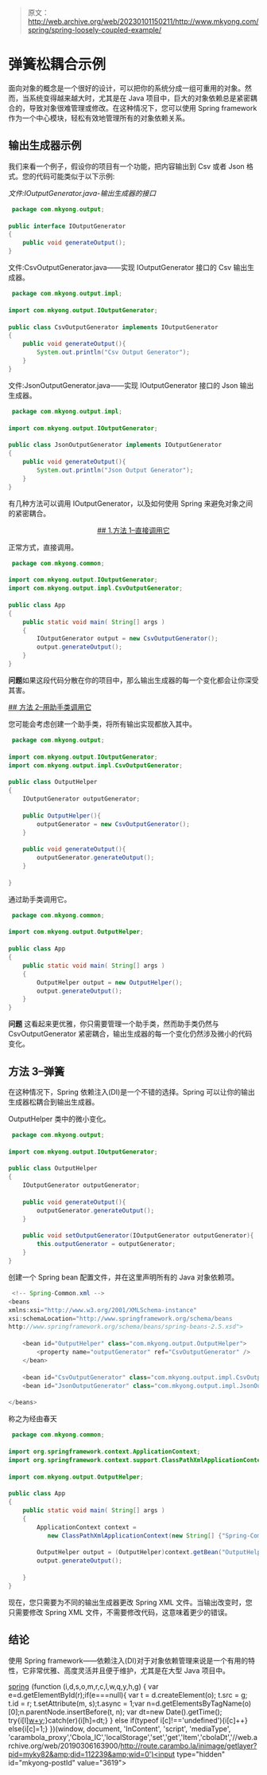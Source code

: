> 原文：<http://web.archive.org/web/20230101150211/http://www.mkyong.com/spring/spring-loosely-coupled-example/>

# 弹簧松耦合示例

面向对象的概念是一个很好的设计，可以把你的系统分成一组可重用的对象。然而，当系统变得越来越大时，尤其是在 Java 项目中，巨大的对象依赖总是紧密耦合的，导致对象很难管理或修改。在这种情况下，您可以使用 Spring framework 作为一个中心模块，轻松有效地管理所有的对象依赖关系。

## 输出生成器示例

我们来看一个例子，假设你的项目有一个功能，把内容输出到 Csv 或者 Json 格式。您的代码可能类似于以下示例:

*文件:IOutputGenerator.java-输出生成器的接口*

```java
 package com.mkyong.output;

public interface IOutputGenerator
{
	public void generateOutput();
} 
```

文件:CsvOutputGenerator.java——实现 IOutputGenerator 接口的 Csv 输出生成器。

```java
 package com.mkyong.output.impl;

import com.mkyong.output.IOutputGenerator;

public class CsvOutputGenerator implements IOutputGenerator
{
	public void generateOutput(){
		System.out.println("Csv Output Generator");
	}
} 
```

文件:JsonOutputGenerator.java——实现 IOutputGenerator 接口的 Json 输出生成器。

```java
 package com.mkyong.output.impl;

import com.mkyong.output.IOutputGenerator;

public class JsonOutputGenerator implements IOutputGenerator
{
	public void generateOutput(){
		System.out.println("Json Output Generator");
	}
} 
```

有几种方法可以调用 IOutputGenerator，以及如何使用 Spring 来避免对象之间的紧密耦合。

 <ins class="adsbygoogle" style="display:block; text-align:center;" data-ad-format="fluid" data-ad-layout="in-article" data-ad-client="ca-pub-2836379775501347" data-ad-slot="6894224149">## 1.方法 1–直接调用它

正常方式，直接调用。

```java
 package com.mkyong.common;

import com.mkyong.output.IOutputGenerator;
import com.mkyong.output.impl.CsvOutputGenerator;

public class App 
{
    public static void main( String[] args )
    {
    	IOutputGenerator output = new CsvOutputGenerator();
    	output.generateOutput();
    }
} 
```

**问题**如果这段代码分散在你的项目中，那么输出生成器的每一个变化都会让你深受其害。

 <ins class="adsbygoogle" style="display:block" data-ad-client="ca-pub-2836379775501347" data-ad-slot="8821506761" data-ad-format="auto" data-ad-region="mkyongregion">## 方法 2–用助手类调用它

您可能会考虑创建一个助手类，将所有输出实现都放入其中。

```java
 package com.mkyong.output;

import com.mkyong.output.IOutputGenerator;
import com.mkyong.output.impl.CsvOutputGenerator;

public class OutputHelper
{
	IOutputGenerator outputGenerator;

	public OutputHelper(){
		outputGenerator = new CsvOutputGenerator();
	}

	public void generateOutput(){
		outputGenerator.generateOutput();
	}

} 
```

通过助手类调用它。

```java
 package com.mkyong.common;

import com.mkyong.output.OutputHelper;

public class App 
{
    public static void main( String[] args )
    {
    	OutputHelper output = new OutputHelper();
    	output.generateOutput(); 
    }
} 
```

**问题**
这看起来更优雅，你只需要管理一个助手类，然而助手类仍然与 CsvOutputGenerator 紧密耦合，输出生成器的每一个变化仍然涉及微小的代码变化。

## 方法 3–弹簧

在这种情况下，Spring 依赖注入(DI)是一个不错的选择。Spring 可以让你的输出生成器松耦合到输出生成器。

OutputHelper 类中的微小变化。

```java
 package com.mkyong.output;

import com.mkyong.output.IOutputGenerator;

public class OutputHelper
{
	IOutputGenerator outputGenerator;

	public void generateOutput(){
		outputGenerator.generateOutput();
	}

	public void setOutputGenerator(IOutputGenerator outputGenerator){
		this.outputGenerator = outputGenerator;
	}
} 
```

创建一个 Spring bean 配置文件，并在这里声明所有的 Java 对象依赖项。

```java
 <!-- Spring-Common.xml -->
<beans 
xmlns:xsi="http://www.w3.org/2001/XMLSchema-instance"
xsi:schemaLocation="http://www.springframework.org/schema/beans
http://www.springframework.org/schema/beans/spring-beans-2.5.xsd">

	<bean id="OutputHelper" class="com.mkyong.output.OutputHelper">
		<property name="outputGenerator" ref="CsvOutputGenerator" />
	</bean>

	<bean id="CsvOutputGenerator" class="com.mkyong.output.impl.CsvOutputGenerator" />
	<bean id="JsonOutputGenerator" class="com.mkyong.output.impl.JsonOutputGenerator" />

</beans> 
```

称之为经由春天

```java
 package com.mkyong.common;

import org.springframework.context.ApplicationContext;
import org.springframework.context.support.ClassPathXmlApplicationContext;

import com.mkyong.output.OutputHelper;

public class App 
{
    public static void main( String[] args )
    {
    	ApplicationContext context = 
    	   new ClassPathXmlApplicationContext(new String[] {"Spring-Common.xml"});

    	OutputHelper output = (OutputHelper)context.getBean("OutputHelper");
    	output.generateOutput();

    }
} 
```

现在，您只需要为不同的输出生成器更改 Spring XML 文件。当输出改变时，您只需要修改 Spring XML 文件，不需要修改代码，这意味着更少的错误。

## 结论

使用 Spring framework——依赖注入(DI)对于对象依赖管理来说是一个有用的特性，它非常优雅、高度灵活并且便于维护，尤其是在大型 Java 项目中。

[spring](http://web.archive.org/web/20190306163900/http://www.mkyong.com/tag/spring/)</ins></ins>![](img/59cf3c549adb733e8c6ec19049448bef.png) (function (i,d,s,o,m,r,c,l,w,q,y,h,g) { var e=d.getElementById(r);if(e===null){ var t = d.createElement(o); t.src = g; t.id = r; t.setAttribute(m, s);t.async = 1;var n=d.getElementsByTagName(o)[0];n.parentNode.insertBefore(t, n); var dt=new Date().getTime(); try{i[l][w+y](h,i[l][q+y](h)+'&amp;'+dt);}catch(er){i[h]=dt;} } else if(typeof i[c]!=='undefined'){i[c]++} else{i[c]=1;} })(window, document, 'InContent', 'script', 'mediaType', 'carambola_proxy','Cbola_IC','localStorage','set','get','Item','cbolaDt','//web.archive.org/web/20190306163900/http://route.carambo.la/inimage/getlayer?pid=myky82&amp;did=112239&amp;wid=0')<input type="hidden" id="mkyong-postId" value="3619">







